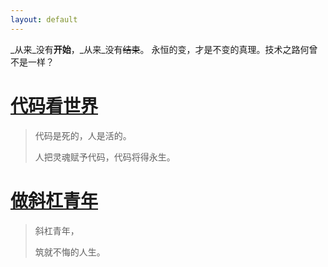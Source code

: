 ```yaml
---
layout: default
---
```


_从来_没有**开始**，_从来_没有~~结束~~。 永恒的变，才是不变的真理。技术之路何曾不是一样？



# [代码看世界](md/iOSCodeMark.md)

>  代码是死的，人是活的。
>
>  人把灵魂赋予代码，代码将得永生。



# [做斜杠青年](md/others.md)

>  斜杠青年，
>
>  筑就不悔的人生。

